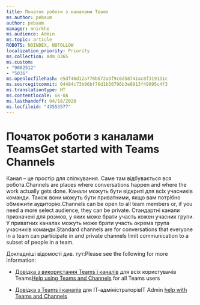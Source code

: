 ```yaml
---
title: Початок роботи з каналами Teams
ms.author: pebaum
author: pebaum
manager: mnirkhe
ms.audience: Admin
ms.topic: article
ROBOTS: NOINDEX, NOFOLLOW
localization_priority: Priority
ms.collection: Adm_O365
ms.custom:
- "9002512"
- "5036"
ms.openlocfilehash: e5df40d12a770b672a3f9c6d58741ac8f319131c
ms.sourcegitcommit: 04484c73b96bf76d1b50796b3e8913f49095c4f3
ms.translationtype: HT
ms.contentlocale: uk-UA
ms.lasthandoff: 04/18/2020
ms.locfileid: "43553577"
---
```

# <a name="get-started-with-teams-channels"></a><span data-ttu-id="a8a27-102">Початок роботи з каналами Teams</span><span class="sxs-lookup"><span data-stu-id="a8a27-102">Get started with Teams Channels</span></span>

<span data-ttu-id="a8a27-103">Канал – це простір для спілкування. Саме там відбувається вся робота.</span><span class="sxs-lookup"><span data-stu-id="a8a27-103">Channels are places where conversations happen and where the work actually gets done.</span></span> <span data-ttu-id="a8a27-104">Канали можуть бути відкриті для всіх учасників команди. Також вони можуть бути приватними, якщо вам потрібно обмежити аудиторію.</span><span class="sxs-lookup"><span data-stu-id="a8a27-104">Channels can be open to all team members or, if you need a more select audience, they can be private.</span></span> <span data-ttu-id="a8a27-105">Стандартні канали призначені для розмов, у яких може брати участь кожен учасник групи. У приватних каналах можуть може брати участь окрема група учасників команди.</span><span class="sxs-lookup"><span data-stu-id="a8a27-105">Standard channels are for conversations that everyone in a team can participate in and private channels limit communication to a subset of people in a team.</span></span>

<span data-ttu-id="a8a27-106">Докладніші відомості див. тут:</span><span class="sxs-lookup"><span data-stu-id="a8a27-106">Please see the following for more information:</span></span>

- <span data-ttu-id="a8a27-107">[Довідка з використання Teams і каналів](https://support.office.com/article/teams-and-channels-df38ae23-8f85-46d3-b071-cb11b9de5499) для всіх користувачів Teams</span><span class="sxs-lookup"><span data-stu-id="a8a27-107">[Help using Teams and Channels](https://support.office.com/article/teams-and-channels-df38ae23-8f85-46d3-b071-cb11b9de5499) for all Teams users</span></span>

- <span data-ttu-id="a8a27-108">[Довідка з Teams і каналів](https://docs.microsoft.com/microsoftteams/teams-channels-overview) для ІТ-адміністраторів</span><span class="sxs-lookup"><span data-stu-id="a8a27-108">IT Admin [help with Teams and Channels](https://docs.microsoft.com/microsoftteams/teams-channels-overview)</span></span> 

